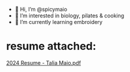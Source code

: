 - 👋 Hi, I’m @spicymaio
- 👀 I’m interested in biology, pilates & cooking 
- 🌱 I’m currently learning embroidery
# resume attached:
[2024 Resume - Talia Maio.pdf](https://github.com/user-attachments/files/16136889/2024.Resume.-.Talia.Maio.pdf)
